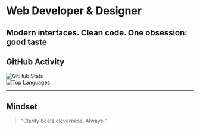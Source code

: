 # Web Developer & Designer

Modern interfaces. Clean code. One obsession: good taste
---

## GitHub Activity

![GitHub Stats](https://github-readme-stats.vercel.app/api?username=izume01&show_icons=true&theme=tokyonight)  
![Top Languages](https://github-readme-stats.vercel.app/api/top-langs/?username=izume01&layout=compact&theme=tokyonight)

---

## Mindset

> “Clarity beats cleverness. Always.”
